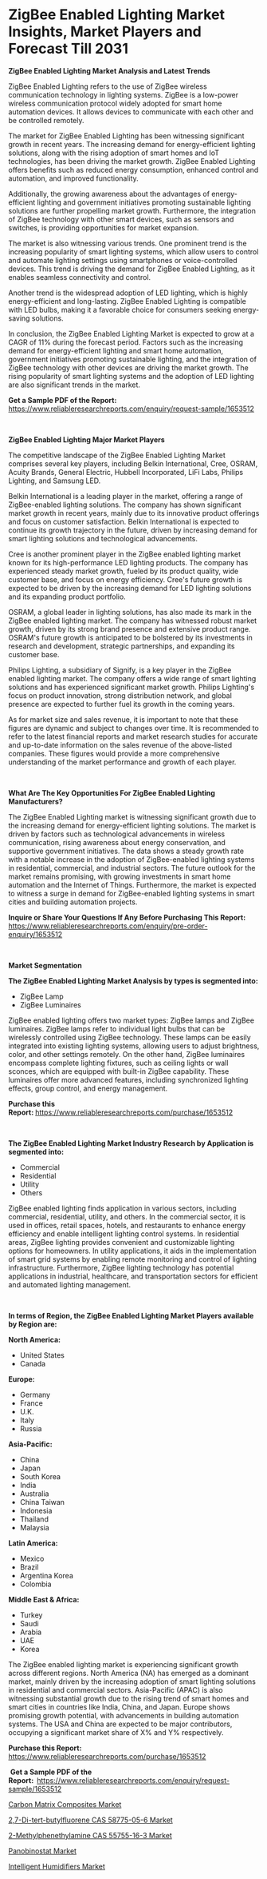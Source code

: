 <p><h1>ZigBee Enabled Lighting Market Insights, Market Players and Forecast Till 2031</h1></p><p><strong>ZigBee Enabled Lighting Market Analysis and Latest Trends</strong></p>
<p><p>ZigBee Enabled Lighting refers to the use of ZigBee wireless communication technology in lighting systems. ZigBee is a low-power wireless communication protocol widely adopted for smart home automation devices. It allows devices to communicate with each other and be controlled remotely.</p><p>The market for ZigBee Enabled Lighting has been witnessing significant growth in recent years. The increasing demand for energy-efficient lighting solutions, along with the rising adoption of smart homes and IoT technologies, has been driving the market growth. ZigBee Enabled Lighting offers benefits such as reduced energy consumption, enhanced control and automation, and improved functionality.</p><p>Additionally, the growing awareness about the advantages of energy-efficient lighting and government initiatives promoting sustainable lighting solutions are further propelling market growth. Furthermore, the integration of ZigBee technology with other smart devices, such as sensors and switches, is providing opportunities for market expansion.</p><p>The market is also witnessing various trends. One prominent trend is the increasing popularity of smart lighting systems, which allow users to control and automate lighting settings using smartphones or voice-controlled devices. This trend is driving the demand for ZigBee Enabled Lighting, as it enables seamless connectivity and control.</p><p>Another trend is the widespread adoption of LED lighting, which is highly energy-efficient and long-lasting. ZigBee Enabled Lighting is compatible with LED bulbs, making it a favorable choice for consumers seeking energy-saving solutions.</p><p>In conclusion, the ZigBee Enabled Lighting Market is expected to grow at a CAGR of 11% during the forecast period. Factors such as the increasing demand for energy-efficient lighting and smart home automation, government initiatives promoting sustainable lighting, and the integration of ZigBee technology with other devices are driving the market growth. The rising popularity of smart lighting systems and the adoption of LED lighting are also significant trends in the market.</p></p>
<p><strong>Get a Sample PDF of the Report:&nbsp;</strong> <a href="https://www.reliableresearchreports.com/enquiry/request-sample/1653512">https://www.reliableresearchreports.com/enquiry/request-sample/1653512</a></p>
<p>&nbsp;</p>
<p><strong>ZigBee Enabled Lighting Major Market Players</strong></p>
<p><p>The competitive landscape of the ZigBee Enabled Lighting Market comprises several key players, including Belkin International, Cree, OSRAM, Acuity Brands, General Electric, Hubbell Incorporated, LiFi Labs, Philips Lighting, and Samsung LED.</p><p>Belkin International is a leading player in the market, offering a range of ZigBee-enabled lighting solutions. The company has shown significant market growth in recent years, mainly due to its innovative product offerings and focus on customer satisfaction. Belkin International is expected to continue its growth trajectory in the future, driven by increasing demand for smart lighting solutions and technological advancements.</p><p>Cree is another prominent player in the ZigBee enabled lighting market known for its high-performance LED lighting products. The company has experienced steady market growth, fueled by its product quality, wide customer base, and focus on energy efficiency. Cree's future growth is expected to be driven by the increasing demand for LED lighting solutions and its expanding product portfolio.</p><p>OSRAM, a global leader in lighting solutions, has also made its mark in the ZigBee enabled lighting market. The company has witnessed robust market growth, driven by its strong brand presence and extensive product range. OSRAM's future growth is anticipated to be bolstered by its investments in research and development, strategic partnerships, and expanding its customer base.</p><p>Philips Lighting, a subsidiary of Signify, is a key player in the ZigBee enabled lighting market. The company offers a wide range of smart lighting solutions and has experienced significant market growth. Philips Lighting's focus on product innovation, strong distribution network, and global presence are expected to further fuel its growth in the coming years.</p><p>As for market size and sales revenue, it is important to note that these figures are dynamic and subject to changes over time. It is recommended to refer to the latest financial reports and market research studies for accurate and up-to-date information on the sales revenue of the above-listed companies. These figures would provide a more comprehensive understanding of the market performance and growth of each player.</p></p>
<p>&nbsp;</p>
<p><strong>What Are The Key Opportunities For ZigBee Enabled Lighting Manufacturers?</strong></p>
<p><p>The ZigBee Enabled Lighting market is witnessing significant growth due to the increasing demand for energy-efficient lighting solutions. The market is driven by factors such as technological advancements in wireless communication, rising awareness about energy conservation, and supportive government initiatives. The data shows a steady growth rate with a notable increase in the adoption of ZigBee-enabled lighting systems in residential, commercial, and industrial sectors. The future outlook for the market remains promising, with growing investments in smart home automation and the Internet of Things. Furthermore, the market is expected to witness a surge in demand for ZigBee-enabled lighting systems in smart cities and building automation projects.</p></p>
<p><strong>Inquire or Share Your Questions If Any Before Purchasing This Report:</strong> <a href="https://www.reliableresearchreports.com/enquiry/pre-order-enquiry/1653512">https://www.reliableresearchreports.com/enquiry/pre-order-enquiry/1653512</a></p>
<p>&nbsp;</p>
<p><strong>Market Segmentation</strong></p>
<p><strong>The ZigBee Enabled Lighting Market Analysis by types is segmented into:</strong></p>
<p><ul><li>ZigBee Lamp</li><li>ZigBee Luminaires</li></ul></p>
<p><p>ZigBee enabled lighting offers two market types: ZigBee lamps and ZigBee luminaires. ZigBee lamps refer to individual light bulbs that can be wirelessly controlled using ZigBee technology. These lamps can be easily integrated into existing lighting systems, allowing users to adjust brightness, color, and other settings remotely. On the other hand, ZigBee luminaires encompass complete lighting fixtures, such as ceiling lights or wall sconces, which are equipped with built-in ZigBee capability. These luminaires offer more advanced features, including synchronized lighting effects, group control, and energy management.</p></p>
<p><strong>Purchase this Report:&nbsp;</strong><a href="https://www.reliableresearchreports.com/purchase/1653512">https://www.reliableresearchreports.com/purchase/1653512</a></p>
<p>&nbsp;</p>
<p><strong>The ZigBee Enabled Lighting Market Industry Research by Application is segmented into:</strong></p>
<p><ul><li>Commercial</li><li>Residential</li><li>Utility</li><li>Others</li></ul></p>
<p><p>ZigBee enabled lighting finds application in various sectors, including commercial, residential, utility, and others. In the commercial sector, it is used in offices, retail spaces, hotels, and restaurants to enhance energy efficiency and enable intelligent lighting control systems. In residential areas, ZigBee lighting provides convenient and customizable lighting options for homeowners. In utility applications, it aids in the implementation of smart grid systems by enabling remote monitoring and control of lighting infrastructure. Furthermore, ZigBee lighting technology has potential applications in industrial, healthcare, and transportation sectors for efficient and automated lighting management.</p></p>
<p>&nbsp;</p>
<p><strong>In terms of Region, the ZigBee Enabled Lighting Market Players available by Region are:</strong></p>
<p>
    <p> <strong> North America: </strong>
        <ul>
            <li>United States</li>
            <li>Canada</li>
        </ul>
        </p> 
    <p> <strong> Europe: </strong>
        <ul>
            <li>Germany</li>
            <li>France</li>
            <li>U.K.</li>
            <li>Italy</li>
            <li>Russia</li>
        </ul>
        </p> 
    <p> <strong> Asia-Pacific: </strong>
        <ul>
            <li>China</li>
            <li>Japan</li>
            <li>South Korea</li>
            <li>India</li>
            <li>Australia</li>
            <li>China Taiwan</li>
            <li>Indonesia</li>
            <li>Thailand</li>
            <li>Malaysia</li>
        </ul>
        </p> 
    <p> <strong> Latin America: </strong>
        <ul>
            <li>Mexico</li>
            <li>Brazil</li>
            <li>Argentina Korea</li>
            <li>Colombia</li>
        </ul>
        </p> 
    <p> <strong> Middle East & Africa: </strong>
        <ul>
            <li>Turkey</li>
            <li>Saudi</li>
            <li>Arabia</li>
            <li>UAE</li>
            <li>Korea</li>
        </ul>
    </p>
    </p>
<p><p>The ZigBee enabled lighting market is experiencing significant growth across different regions. North America (NA) has emerged as a dominant market, mainly driven by the increasing adoption of smart lighting solutions in residential and commercial sectors. Asia-Pacific (APAC) is also witnessing substantial growth due to the rising trend of smart homes and smart cities in countries like India, China, and Japan. Europe shows promising growth potential, with advancements in building automation systems. The USA and China are expected to be major contributors, occupying a significant market share of X% and Y% respectively.</p></p>
<p><strong>Purchase this Report: </strong><a href="https://www.reliableresearchreports.com/purchase/1653512">https://www.reliableresearchreports.com/purchase/1653512</a></p>
<p>&nbsp;<strong>Get a Sample PDF of the Report:&nbsp;&nbsp;</strong><a href="https://www.reliableresearchreports.com/enquiry/request-sample/1653512">https://www.reliableresearchreports.com/enquiry/request-sample/1653512</a></p>
<p><strong></strong></p>
<p><p><a href="https://medium.com/@joshuabaker550/carbon-matrix-composites-market-the-key-to-successful-business-strategy-forecast-till-2031-9e1527daba48">Carbon Matrix Composites Market</a></p><p><a href="https://medium.com/@joshuabaker550/2-7-di-tert-butylfluorene-cas-58775-05-6-market-trends-and-market-analysis-forecasted-for-period-f1a0e28a0509">2,7-Di-tert-butylfluorene CAS 58775-05-6 Market</a></p><p><a href="https://medium.com/@joshuabaker550/decoding-2-methylphenethylamine-cas-55755-16-3-market-metrics-market-share-trends-and-growth-cbd102f58348">2-Methylphenethylamine CAS 55755-16-3 Market</a></p><p><a href="https://medium.com/@joshuabaker550/panobinostat-market-exploring-market-share-market-trends-and-future-growth-6b97f9e7e9ae">Panobinostat Market</a></p><p><a href="https://medium.com/@joshuabaker550/intelligent-humidifiers-market-report-reveals-the-latest-trends-and-growth-opportunities-of-this-4eab3b672d13">Intelligent Humidifiers Market</a></p></p>